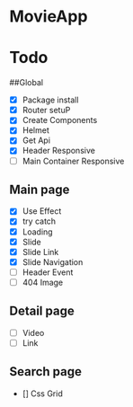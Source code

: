 # MovieApp

# Todo

##Global

- [x] Package install
- [x] Router setuP
- [x] Create Components
- [x] Helmet
- [x] Get Api
- [x] Header Responsive
- [ ] Main Container Responsive

## Main page

- [x] Use Effect
- [x] try catch
- [x] Loading
- [x] Slide
- [x] Slide Link
- [x] Slide Navigation
- [ ] Header Event
- [ ] 404 Image

## Detail page

- [ ] Video
- [ ] Link

## Search page

- [] Css Grid
